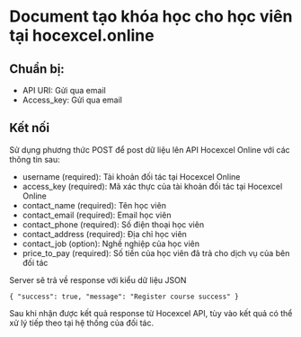 # Document tạo khóa học cho học viên tại hocexcel.online

## Chuẩn bị:
- API URI: Gửi qua email 
- Access_key: Gửi qua email
## Kết nối

Sử dụng phương thức POST để post dữ liệu lên API Hocexcel Online với các thông tin sau: 
- username (required): Tài khoản đối tác tại Hocexcel Online
- access_key (required): Mã xác thực của tài khoản đối tác tại Hocexcel Online 
- contact_name (required): Tên học viên
- contact_email (required): Email học viên
- contact_phone (required): Số điện thoại học viên
- contact_address (required): Địa chỉ học viên
- contact_job (option): Nghề nghiệp của học viên
- price_to_pay (required): Số tiền của học viên đã trả cho dịch vụ của bên đối tác

Server sẽ trả về response với kiểu dữ liệu JSON

   `{
	    "success": true,
	    "message": "Register course success"
    }`
    
Sau khi nhận được kết quả response từ Hocexcel API, tùy vào kết quả có thể xử lý tiếp theo tại hệ thống của đối tác.
